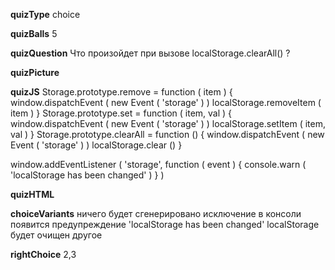 ____quizType____
choice

____quizBalls____
5

____quizQuestion____
Что произойдет при вызове localStorage.clearAll() ?

____quizPicture____


____quizJS____
Storage.prototype.remove = function ( item ) {
    window.dispatchEvent ( new Event ( 'storage' ) )
    localStorage.removeItem ( item )
}
Storage.prototype.set = function ( item, val ) {
    window.dispatchEvent ( new Event ( 'storage' ) )
    localStorage.setItem ( item, val )
}
Storage.prototype.clearAll = function () {
    window.dispatchEvent ( new Event ( 'storage' ) )
    localStorage.clear ()
}

window.addEventListener ( 'storage',
    function ( event ) {
        console.warn ( 'localStorage has been changed' )
    }
)

____quizHTML____


____choiceVariants____
ничего
будет сгенерировано исключение
в консоли появится предупреждение 'localStorage has been changed'
localStorage будет очищен
другое

____rightChoice____
2,3
